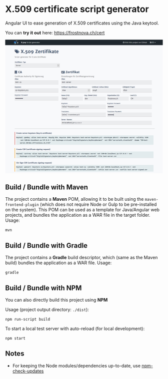 # X.509 certificate script generator

Angular UI to ease generation of X.509 certificates using the Java keytool.

You can **try it out** here: https://frostnova.ch/cert

![Screenshot](screenshot.png)

## Build / Bundle with Maven
The project contains a **Maven** POM, allowing it to be built using the `maven-frontend-plugin` (which does not require Node or Gulp to be pre-installed on the system). This POM can be used as a template for Java/Angular web projects, and bundles the application as a WAR file in the target folder.
Usage:

    mvn
	
## Build / Bundle with Gradle
The project contains a **Gradle** build descriptor, which (same as the Maven build) bundles the application as a WAR file.
Usage:

    gradle
    
## Build / Bundle with NPM
You can also directly build this project using **NPM**

Usage (project output directory: `./dist`):

    npm run-script build
    
To start a local test server with auto-reload (for local development):

    npm start

## Notes

 - For keeping the Node modules/dependencies up-to-date, use [npm-check-updates](https://www.npmjs.com/package/npm-check-updates)
